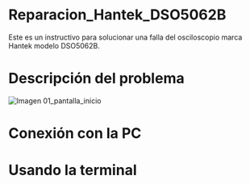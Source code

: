 # Reparacion_Hantek_DSO5062B
Este es un instructivo para solucionar una falla del osciloscopio marca Hantek modelo DSO5062B.

# Descripción del problema

![Imagen 01_pantalla_inicio](https://raw.githubusercontent.com/DarioCapu/Reparacion_Hantek_DSO5062B/Imagenes/01_pantalla_inicio.png)

# Conexión con la PC

# Usando la terminal
